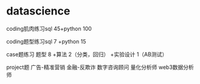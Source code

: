 # datascience
coding肌肉练习sql 45+python 100

coding题型练习sql 7 +python 15

case题练习 题型 8 +算法 2（分类，回归） +实验设计 1（AB测试）

project题 广告-精准营销 金融-反欺诈 数字咨询顾问 量化分析师 web3数据分析师 

